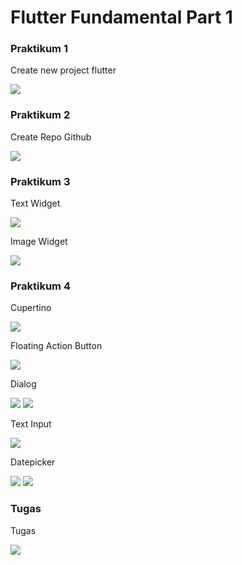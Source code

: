 # Flutter Fundamental Part 1
### Praktikum 1

Create new project flutter

![](image/prak1.JPG)

### Praktikum 2

Create Repo Github

![](image/prak2.JPG)

### Praktikum 3

Text Widget

![](image/prak3_1.JPG)

Image Widget

![](image/prak3_2.JPG)

### Praktikum 4

Cupertino

![](image/prak4_cupper.JPG)

Floating Action Button

![](image/prak4_fab.JPG)

Dialog

![](image/prak4_1.JPG)
![](image/prak4_2.JPG)

Text Input

![](image/prak4_3.JPG)

Datepicker

![](image/prak4_4.JPG)
![](image/prak4_5.JPG)

### Tugas

Tugas

![](image/tugas1.JPG)
